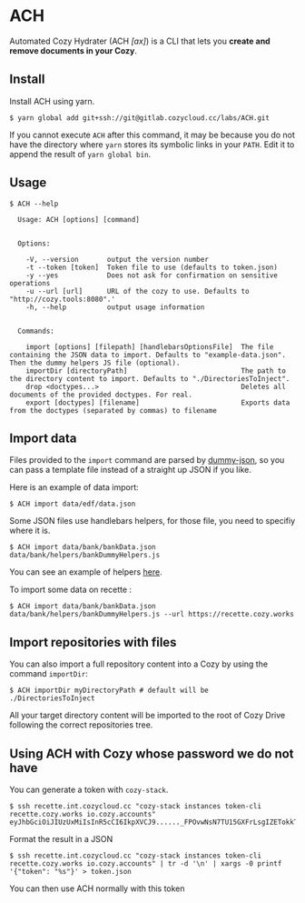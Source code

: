 # ACH

Automated Cozy Hydrater (ACH *[ax]*) is a CLI that lets you **create and remove documents in your Cozy**.

## Install

Install ACH using yarn.

```
$ yarn global add git+ssh://git@gitlab.cozycloud.cc/labs/ACH.git
```


If you cannot execute `ACH` after this command, it may be because you do not have
the directory where `yarn` stores its symbolic links in your `PATH`. Edit it to append
the result of `yarn global bin`.

## Usage

```
$ ACH --help

  Usage: ACH [options] [command]


  Options:

    -V, --version       output the version number
    -t --token [token]  Token file to use (defaults to token.json)
    -y --yes            Does not ask for confirmation on sensitive operations
    -u --url [url]      URL of the cozy to use. Defaults to "http://cozy.tools:8080".'
    -h, --help          output usage information


  Commands:

    import [options] [filepath] [handlebarsOptionsFile]  The file containing the JSON data to import. Defaults to "example-data.json". Then the dummy helpers JS file (optional).
    importDir [directoryPath]                            The path to the directory content to import. Defaults to "./DirectoriesToInject".
    drop <doctypes...>                                   Deletes all documents of the provided doctypes. For real.
    export [doctypes] [filename]                         Exports data from the doctypes (separated by commas) to filename
```

## Import data

Files provided to the `import` command are parsed by [dummy-json](https://github.com/webroo/dummy-json), so you can pass a template file instead of a straight up JSON if you like.

Here is an example of data import:

```shell
$ ACH import data/edf/data.json
```

Some JSON files use handlebars helpers, for those file, you need to specifiy where it is.

```shell
$ ACH import data/bank/bankData.json data/bank/helpers/bankDummyHelpers.js
```

You can see an example of helpers [here](https://gitlab.cozycloud.cc/labs/ACH/blob/master/data/bank/helpers/bankDummyHelpers.js).

To import some data on recette :

```shell
$ ACH import data/bank/bankData.json data/bank/helpers/bankDummyHelpers.js --url https://recette.cozy.works
```

## Import repositories with files

You can also import a full repository content into a Cozy by using the command `importDir`:

```shell
$ ACH importDir myDirectoryPath # default will be ./DirectoriesToInject
```

All your target directory content will be imported to the root of Cozy Drive following the correct repositories tree.

## Using ACH with Cozy whose password we do not have

You can generate a token with `cozy-stack`.

```
$ ssh recette.int.cozycloud.cc "cozy-stack instances token-cli recette.cozy.works io.cozy.accounts"
eyJhbGciOiJIUzUxMiIsInR5cCI6IkpXVCJ9......_FPOvwNsN7TU15GXFrLsgIZETokkT6r_4GlAYu_CdepfoGfw
```

Format the result in a JSON

```
$ ssh recette.int.cozycloud.cc "cozy-stack instances token-cli recette.cozy.works io.cozy.accounts" | tr -d '\n' | xargs -0 printf '{"token": "%s"}' > token.json
```

You can then use ACH normally with this token

